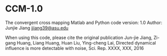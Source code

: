 # CCM-1.0
The convergent cross mapping Matlab and Python code
version: 1.0
Author: Junjie Jiang jjiang39@asu.edu

When using this code, please cite the original publication
Jun-jie Jiang, Zi-gang Huang, Liang Huang, Huan Liu, Ying-cheng Lai, Directed
dynamical influence is more detectable with noise, Sci. Rep. XXXX, XXX, 2016
